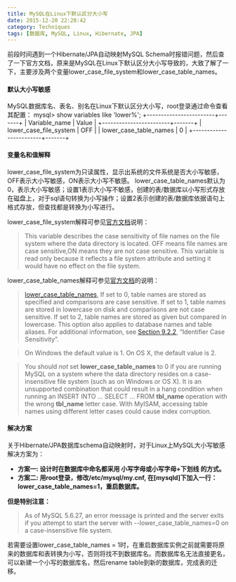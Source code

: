 ```yaml
---
title: MySQL在Linux下默认区分大小写
date: 2015-12-20 22:28:42
category: Techniques
tags: [数据库, MySQL, Linux, Hibernate, JPA]
---
```


前段时间遇到一个Hibernate/JPA自动映射MySQL Schema时报错问题，然后查了一下官方文档，原来是MySQL在Linux下默认区分大小写导致的，大致了解了一下，主要涉及两个变量lower_case_file_system和lower_case_table_names。

<!-- more -->

#### 默认大小写敏感
MySQL数据库名、表名、别名在Linux下默认区分大小写，root登录通过命令查看其配置：
mysql> show variables like 'lower%';
+------------------------+-------+
| Variable_name          | Value |
+------------------------+-------+
| lower_case_file_system | OFF   |
| lower_case_table_names | 0     |
+------------------------+-------+

#### 变量名和值解释
lower_case_file_system为只读属性，显示出系统的文件系统是否大小写敏感，OFF表示大小写敏感，ON表示大小写不敏感。
lower_case_table_names默认为0，表示大小写敏感；设置1表示大小写不敏感，创建的表/数据库以小写形式存放在磁盘上，对于sql语句转换为小写操作；设置2表示创建的表/数据库依据语句上格式存放，但查找都是转换为小写进行。

lower_case_file_system解释可参见[官方文档](http://dev.mysql.com/doc/refman/5.7/en/server-system-variables.html#sysvar_lower_case_file_system)说明：

> This variable describes the case sensitivity of file names on the file system where the data directory is located. OFF means file names are case sensitive,ON means they are not case sensitive. This variable is read only because it reflects a file system attribute and setting it would have no effect on the file system.


lower_case_table_names解释可参见[官方文档](http://dev.mysql.com/doc/refman/5.6/en/server-system-variables.html#sysvar_lower_case_table_names)的说明：

> [lower_case_table_names](http://dev.mysql.com/doc/refman/5.6/en/server-system-variables.html#sysvar_lower_case_table_names), If set to 0, table names are stored as specified and comparisons are case sensitive. If set to 1, table names are stored in lowercase on disk and comparisons are not case sensitive. If set to 2, table names are stored as given but compared in lowercase. This option also applies to database names and table aliases. For additional information, see [Section 9.2.2](http://dev.mysql.com/doc/refman/5.6/en/identifier-case-sensitivity.html), “Identifier Case Sensitivity”.

> On Windows the default value is 1. On OS X, the default value is 2.

> You should *not* set **lower_case_table_names** to 0 if you are running MySQL on a system where the data directory resides on a case-insensitive file system (such as on Windows or OS X). It is an unsupported combination that could result in a hang condition when running an INSERT INTO ... SELECT ... FROM **tbl_name** operation with the wrong **tbl_name** letter case. With MyISAM, accessing table names using different letter cases could cause index corruption.


#### 解决方案
关于Hibernate/JPA数据库schema自动映射时，对于Linux上MySQL大小写敏感解决方案为：
* **方案一: 设计时在数据库中命名都采用 小写字母或小写字母+下划线 的方式。**
* **方案二: 用root登录，修改/etc/mysql/my.cnf, 在[mysqld]下加入一行：lower_case_table_names=1，重启数据库。**

**但是特别注意：**
> As of MySQL 5.6.27, an error message is printed and the server exits if you attempt to start the server with --lower_case_table_names=0 on a case-insensitive file system.

若需要设置lower_case_table_names = 1时，在重启数据库实例之前就需要将原来的数据库和表转换为小写，否则将找不到数据库名。而数据库名无法直接更名，可以新建一个小写的数据库名，然后rename table到新的数据库，完成表的迁移。